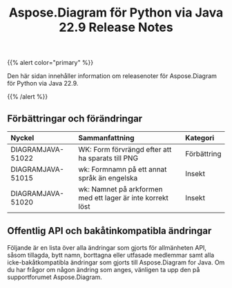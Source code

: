 ﻿---
title: Aspose.Diagram för Python via Java 22.9 Release Notes
type: docs
weight: 19
url: /sv/python-java/aspose-diagram-for-python-via-java-22-9-release-notes/
---
{{% alert color="primary" %}}

Den här sidan innehåller information om releasenoter för Aspose.Diagram för Python via Java 22.9.

{{% /alert %}}
## **Förbättringar och förändringar**  ##

|**Nyckel**|**Sammanfattning**|**Kategori**|
|:- |:- |:- |
|DIAGRAMJAVA-51022|WK: Form förvrängd efter att ha sparats till PNG|Förbättring|
|DIAGRAMJAVA-51015|wk: Formnamn på ett annat språk än engelska|Insekt|
|DIAGRAMJAVA-51020|wk: Namnet på arkformen med ett lager är inte korrekt löst|Insekt|

## **Offentlig API och bakåtinkompatibla ändringar**
Följande är en lista över alla ändringar som gjorts för allmänheten API, såsom tillagda, bytt namn, borttagna eller utfasade medlemmar samt alla icke-bakåtkompatibla ändringar som gjorts till Aspose.Diagram for Java. Om du har frågor om någon ändring som anges, vänligen ta upp den på supportforumet Aspose.Diagram.

